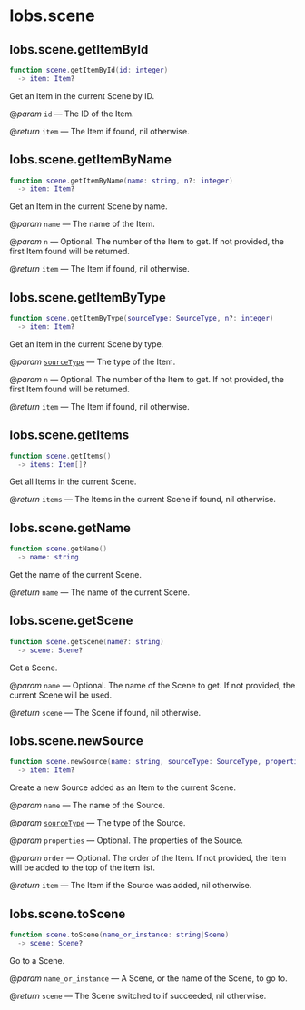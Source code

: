 # lobs.scene

## lobs.scene.getItemById


```lua
function scene.getItemById(id: integer)
  -> item: Item?
```

Get an Item in the current Scene by ID.

@*param* `id` — The ID of the Item.

@*return* `item` — The Item if found, nil otherwise.

## lobs.scene.getItemByName


```lua
function scene.getItemByName(name: string, n?: integer)
  -> item: Item?
```

Get an Item in the current Scene by name.

@*param* `name` — The name of the Item.

@*param* `n` — Optional. The number of the Item to get. If not provided, the first Item found will be returned.

@*return* `item` — The Item if found, nil otherwise.

## lobs.scene.getItemByType


```lua
function scene.getItemByType(sourceType: SourceType, n?: integer)
  -> item: Item?
```

Get an Item in the current Scene by type.

@*param* [`sourceType`](../types/Enums.md#sourcetype) — The type of the Item.

@*param* `n` — Optional. The number of the Item to get. If not provided, the first Item found will be returned.

@*return* `item` — The Item if found, nil otherwise.


## lobs.scene.getItems


```lua
function scene.getItems()
  -> items: Item[]?
```

Get all Items in the current Scene.

@*return* `items` — The Items in the current Scene if found, nil otherwise.

## lobs.scene.getName


```lua
function scene.getName()
  -> name: string
```

Get the name of the current Scene.

@*return* `name` — The name of the current Scene.

## lobs.scene.getScene


```lua
function scene.getScene(name?: string)
  -> scene: Scene?
```

Get a Scene.

@*param* `name` — Optional. The name of the Scene to get. If not provided, the current Scene will be used.

@*return* `scene` — The Scene if found, nil otherwise.

## lobs.scene.newSource


```lua
function scene.newSource(name: string, sourceType: SourceType, properties?: table, order?: integer)
  -> item: Item?
```

Create a new Source added as an Item to the current Scene.

@*param* `name` — The name of the Source.

@*param* [`sourceType`](../types/Enums.md#sourcetype) — The type of the Source.

@*param* `properties` — Optional. The properties of the Source.

@*param* `order` — Optional. The order of the Item. If not provided, the Item will be added to the top of the item list.

@*return* `item` — The Item if the Source was added, nil otherwise.


## lobs.scene.toScene


```lua
function scene.toScene(name_or_instance: string|Scene)
  -> scene: Scene?
```

Go to a Scene.

@*param* `name_or_instance` — A Scene, or the name of the Scene, to go to.

@*return* `scene` — The Scene switched to if succeeded, nil otherwise.